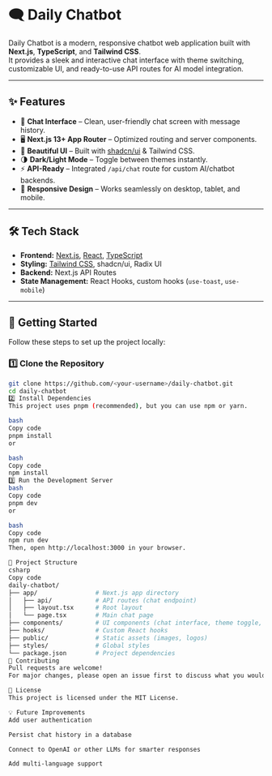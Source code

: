 # 🗨️ Daily Chatbot

Daily Chatbot is a modern, responsive chatbot web application built with **Next.js**, **TypeScript**, and **Tailwind CSS**.  
It provides a sleek and interactive chat interface with theme switching, customizable UI, and ready-to-use API routes for AI model integration.

---

## ✨ Features

- 💬 **Chat Interface** – Clean, user-friendly chat screen with message history.
- 🖥 **Next.js 13+ App Router** – Optimized routing and server components.
- 🎨 **Beautiful UI** – Built with [shadcn/ui](https://ui.shadcn.com) & Tailwind CSS.
- 🌗 **Dark/Light Mode** – Toggle between themes instantly.
- ⚡ **API-Ready** – Integrated `/api/chat` route for custom AI/chatbot backends.
- 📱 **Responsive Design** – Works seamlessly on desktop, tablet, and mobile.

---

## 🛠 Tech Stack

- **Frontend:** [Next.js](https://nextjs.org/), [React](https://react.dev/), [TypeScript](https://www.typescriptlang.org/)
- **Styling:** [Tailwind CSS](https://tailwindcss.com/), shadcn/ui, Radix UI
- **Backend:** Next.js API Routes
- **State Management:** React Hooks, custom hooks (`use-toast`, `use-mobile`)

---

## 🚀 Getting Started

Follow these steps to set up the project locally:

### 1️⃣ Clone the Repository
```bash
git clone https://github.com/<your-username>/daily-chatbot.git
cd daily-chatbot
2️⃣ Install Dependencies
This project uses pnpm (recommended), but you can use npm or yarn.

bash
Copy code
pnpm install
or

bash
Copy code
npm install
3️⃣ Run the Development Server
bash
Copy code
pnpm dev
or

bash
Copy code
npm run dev
Then, open http://localhost:3000 in your browser.

🧩 Project Structure
csharp
Copy code
daily-chatbot/
├── app/                # Next.js app directory
│   ├── api/            # API routes (chat endpoint)
│   ├── layout.tsx      # Root layout
│   └── page.tsx        # Main chat page
├── components/         # UI components (chat interface, theme toggle, etc.)
├── hooks/              # Custom React hooks
├── public/             # Static assets (images, logos)
├── styles/             # Global styles
└── package.json        # Project dependencies
🤝 Contributing
Pull requests are welcome!
For major changes, please open an issue first to discuss what you would like to change.

📜 License
This project is licensed under the MIT License.

💡 Future Improvements
Add user authentication

Persist chat history in a database

Connect to OpenAI or other LLMs for smarter responses

Add multi-language support

